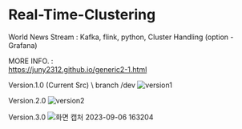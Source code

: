 # Real-Time-Clustering
World News Stream : Kafka, flink, python, Cluster Handling (option - Grafana)





MORE INFO. : \
https://juny2312.github.io/generic2-1.html 



Version.1.0 (Current Src) \\
branch /dev
![version1](https://github.com/Juny2312/Real-Time-Clustering/assets/121748398/a3ba8a94-a8c1-4b90-bb00-94fbe8fd76ca) 



Version.2.0
![version2](https://github.com/Juny2312/Real-Time-Clustering/assets/121748398/e181c475-1b2e-412f-859a-6b0ecf997aa3) 



Version.3.0
![화면 캡처 2023-09-06 163204](https://github.com/Juny2312/Real-Time-Clustering/assets/121748398/9420b3e8-7107-4f0f-8cba-b36b1ad67826)



